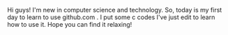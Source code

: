 Hi guys!
I'm new in computer science and technology. So, today is my first day to learn to use github.com . I put some c codes I've just edit to learn how to use it. Hope you can find it relaxing!
